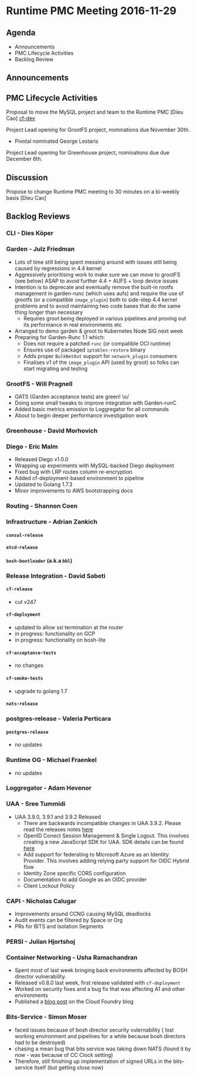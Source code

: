 # Runtime PMC Meeting 2016-11-29

## Agenda

* Announcements
* PMC Lifecycle Activities
* Backlog Review

## Announcements


## PMC Lifecycle Activities
Proposal to move the MySQL project and team to the Runtime PMC [Dieu Cao] [cf-dev](https://lists.cloudfoundry.org/archives/list/cf-dev@lists.cloudfoundry.org/message/VHNO2IC45WEAWO6AWV6FDTZOEL62MISF/)

Project Lead opening for GrootFS project, nominations due November 30th.
- Pivotal nominated George Lestaris

Project Lead opening for Greenhouse project, nominations due due December 6th.

## Discussion
Propose to change Runtime PMC meeting to 30 minutes on a bi-weekly basis [Dieu Cao]


## Backlog Reviews

### CLI - Dies Köper

### Garden - Julz Friedman

 - Lots of time still being spent messing around with issues still being caused by regressions in 4.4 kernel
 - Aggressively prioritising work to make sure we can move to grootFS (see below) ASAP to avoid further 4.4 + AUFS + loop device issues
 - Intention is to deprecate and eventually remove the built-in rootfs management in garden-runc (which uses aufs) and require the use of grootfs (or a compatible `image_plugin`) both to side-step 4.4 kernel problems and to avoid maintaining two code bases that do the same thing longer than necessary
    - Requires groot being deployed in various pipelines and proving out its performance in real environments etc
 - Arranged to demo garden & groot to Kubernetes Node SIG next week
 - Preparing for Garden-Runc 1.1 which:
    - Does not require a patched `runc` (or compatible OCI runtime)
    - Ensures use of packaged `iptables-restore` binary
    - Adds proper `BulkNetOut` support for `network_plugin` consumers
    - Finalises v1 of the `image_plugin` API (used by groot) so folks can start migrating and testing

### GrootFS - Will Pragnell

- GATS (Garden acceptance tests) are green! \o/
- Doing some small tweaks to improve integration with Garden-runC
- Added basic metrics emission to Loggregator for all commands
- About to begin deeper performance investigation work

### Greenhouse - David Morhovich

### Diego - Eric Malm

- Released Diego v1.0.0
- Wrapping up experiments with MySQL-backed Diego deployment
- Fixed bug with LRP routes column re-encryption
- Added cf-deployment-based environment to pipeline
- Updated to Golang 1.7.3
- Minor improvements to AWS bootstrapping docs


### Routing - Shannon Coen

### Infrastructure - Adrian Zankich

#### `consul-release`

#### `etcd-release`

#### `bosh-bootloader` (a.k.a `bbl`)

### Release Integration - David Sabeti

#### `cf-release`
- cut v247

#### `cf-deployment`
- updated to allow ssl termination at the router
- in progress: functionality on GCP
- in progress: functionality on bosh-lite

#### `cf-acceptance-tests`
- no changes

#### `cf-smoke-tests`
- upgrade to golang 1.7

#### `nats-release`

### postgres-release - Valeria Perticara

#### `postgres-release`

- no updates

### Runtime OG - Michael Fraenkel
- no updates

### Loggregator - Adam Hevenor

### UAA - Sree Tummidi

- UAA 3.9.0, 3.9.1 and 3.9.2 Released 
  - There are backwards incompatible changes in UAA 3.9.2. Please read the releases notes [here](http://bosh.io/releases/github.com/cloudfoundry/uaa-release?version=23)
  - OpenID Conect Session Management & Single Logout. This involves creating a new JavaScript SDK for UAA. SDK details can be found [here](https://github.com/cloudfoundry/uaa-singular)
  - Add support for federating to Microsoft Azure as an Identity Provider. This involves adding relying party support for OIDC Hybrid flow
  - Identity Zone specific CORS configuration
  - Documentation to add Google as an OIDC provider
  - Client Lockout Policy

### CAPI - Nicholas Calugar
- Improvements around CCNG causing MySQL deadlocks
- Audit events can be filtered by Space or Org
- PRs for BITS and Isolation Segments

### PERSI - Julian Hjortshoj

### Container Networking - Usha Ramachandran
- Spent most of last week bringing back environments affected by BOSH director vulnerability. 
- Released v0.8.0 last week, first release validated with `cf-deployment`
- Worked on security fixes and a bug fix that was affecting A1 and other environments
- Published a [blog post](https://www.cloudfoundry.org/meet-new-container-networking-stack-cloud-foundry/) on the Cloud Foundry blog

### Bits-Service - Simon Moser

- faced issues because of bosh director security vulernability ( lost working environment and pipelines for a while because bosh directors had to be destroyed) 
- chasing a mean bug that bits service was taking down NATS (found it by now - was because of CC Clock setting) 
- Therefore, still finishing up implementation of signed URLs in the bits-service itself (but getting close now)

